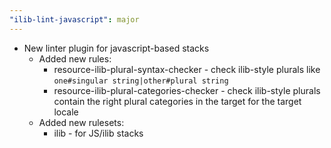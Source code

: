 ```yaml
---
"ilib-lint-javascript": major
---
```


- New linter plugin for javascript-based stacks
  - Added new rules:
    - resource-ilib-plural-syntax-checker - check ilib-style plurals like `one#singular string|other#plural string`
    - resource-ilib-plural-categories-checker - check ilib-style plurals contain the right plural categories in the target for the target locale
  - Added new rulesets:
    - ilib - for JS/ilib stacks
